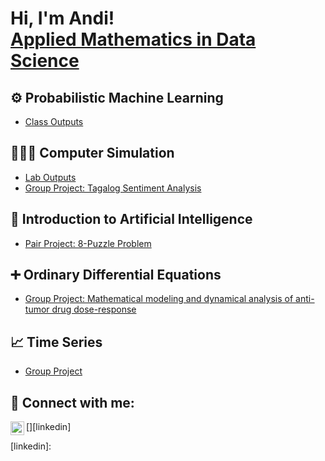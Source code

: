 <h1>Hi, I'm Andi! <br/><a href="https://github.com/joshmadakor1">Applied Mathematics in Data Science</a></h1>

<h2>⚙️ Probabilistic Machine Learning</h2>

- [Class Outputs](https://github.com/andreazialcita/Probabilistic-Machine-Learning)

<h2>👩🏻‍💻 Computer Simulation</h2>

- [Lab Outputs](https://github.com/andreazialcita/Computer-Simulation)
- [Group Project: Tagalog Sentiment Analysis](https://www.youtube.com/watch?v=uHy3oM7NnoU)

<h2>🧠 Introduction to Artificial Intelligence</h2>

- [Pair Project: 8-Puzzle Problem](https://github.com/andreazialcita/Introduction-to-AI)

<h2>➕ Ordinary Differential Equations</h2>

- [Group Project: Mathematical modeling and dynamical analysis of 
anti-tumor drug
dose-response](https://github.com/andreazialcita/Ordinary-Differential-Equations)

<h2>📈 Time Series</h2>

- [Group Project](https://github.com/andreazialcita/Time-Series)

<h2> 🤳 Connect with me:</h2>


[<img align="left" alt="JoshMadakor | LinkedIn" width="22px" src="https://cdn.jsdelivr.net/npm/simple-icons@v3/icons/linkedin.svg" />][linkedin]


[linkedin]: 


<!--
**andreazialcita/andreazialcita** is a ✨ _special_ ✨ repository because its `README.md` (this file) appears on your GitHub profile.

Here are some ideas to get you started:

- 🔭 I’m currently working on ...
- 🌱 I’m currently learning ...
- 👯 I’m looking to collaborate on ...
- 🤔 I’m looking for help with ...
- 💬 Ask me about ...
- 📫 How to reach me: ...
- 😄 Pronouns: ...
- ⚡ Fun fact: ...
-->
